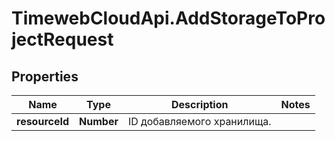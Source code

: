 # TimewebCloudApi.AddStorageToProjectRequest

## Properties

Name | Type | Description | Notes
------------ | ------------- | ------------- | -------------
**resourceId** | **Number** | ID добавляемого хранилища. | 


